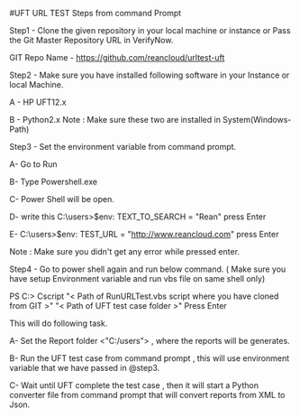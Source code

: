 #UFT URL TEST Steps from command Prompt 

Step1 - Clone the given repository in your local machine or instance or Pass the Git Master Repository URL in VerifyNow.

GIT Repo Name - https://github.com/reancloud/urltest-uft

Step2 - Make sure you have installed following software in your Instance or local Machine.

   A - HP UFT12.x

   B - Python2.x    Note : Make sure these two are installed in System(Windows-Path)

Step3 - Set the environment variable from command prompt.

A- Go to Run

B- Type Powershell.exe

C- Power Shell  will be open.

D- write this    C:\users>$env: TEXT_TO_SEARCH = "Rean"       press Enter

E- C:\users>$env: TEST_URL = "http://www.reancloud.com"       press Enter

Note : Make sure you didn't get any error while pressed enter.

Step4 - Go to power shell again and run below command. ( Make sure you have setup Environment variable and run vbs file on same shell only)

PS C:\> Cscript "< Path of RunURLTest.vbs script where you have cloned from GIT >"  "< Path of UFT test case folder >"    Press Enter


This will do following task.

A- Set the Report folder <"C:/users"> , where the reports will be generates.

B- Run the UFT test case from command prompt , this will use environment variable that we have passed in @step3.

C- Wait until UFT complete the test case , then it will start a Python converter file from command prompt that will convert reports from XML to Json.
